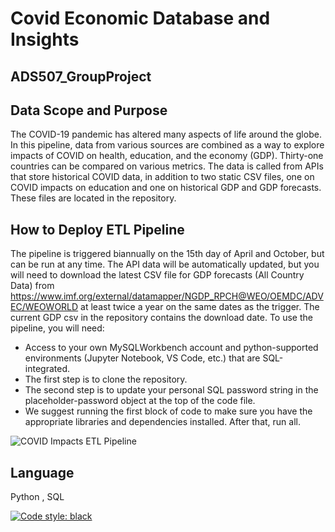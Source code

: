 # Covid Economic Database and Insights
## ADS507_GroupProject

## Data Scope and Purpose 
The COVID-19 pandemic has altered many aspects of life around the globe. In this pipeline, data from various sources are combined as a way to explore impacts of COVID on health, education, and the economy (GDP). Thirty-one countries can be compared on various metrics. The data is called from APIs that store historical COVID data, in addition to two static CSV files, one on COVID impacts on education and one on historical GDP and GDP forecasts. These files are located in the repository.
## How to Deploy ETL Pipeline
The pipeline is triggered biannually on the 15th day of April and October, but can be run at any time. The API data will be automatically updated, but you will need to download the latest CSV file for GDP forecasts (All Country Data) from https://www.imf.org/external/datamapper/NGDP_RPCH@WEO/OEMDC/ADVEC/WEOWORLD at least twice a year on the same dates as the trigger. The current GDP csv in the repository contains the download date. To use the pipeline, you will need: 
* Access to your own MySQLWorkbench account and python-supported environments (Jupyter Notebook, VS Code, etc.) that are SQL-integrated.
* The first step is to clone the repository.
* The second step is to update your personal SQL password string in the placeholder-password object at the top of the code file.
* We suggest running the first block of code to make sure you have the appropriate libraries and dependencies installed. After that, run all. 

![COVID Impacts ETL Pipeline](/media/ETLFig.png)
## Language
Python , SQL

[![Code style: black](https://img.shields.io/badge/code%20style-black-000000.svg)](https://github.com/psf/black)
